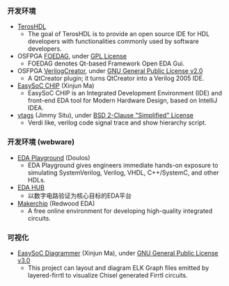 ### 开发环境
* [TerosHDL](https://github.com/TerosTechnology/vscode-terosHDL)
  - The goal of TerosHDL is to provide an open source IDE for HDL developers with functionalities commonly used by software developers.
* OSFPGA [FOEDAG](https://github.com/os-fpga/FOEDAG.git), under [GPL License](https://github.com/os-fpga/FOEDAG/blob/main/LICENSE)
  - FOEDAG denotes Qt-based Framework Open EDA Gui.
* OSFPGA [VerilogCreator](https://github.com/rochus-keller/verilogcreator/), under [GNU General Public License v2.0](https://github.com/rochus-keller/VerilogCreator/blob/master/LICENSE.GPL2)
  - A QtCreator plugin; it turns QtCreator into a Verilog 2005 IDE.
* [EasySoC CHIP](https://github.com/easysoc/chip) (Xinjun Ma)
  - EasySoC CHIP is an Integrated Development Environment (IDE) and front-end EDA tool for Modern Hardware Design, based on IntelliJ IDEA. 
* [vtags](https://github.com/jimmysitu/vtags) (Jimmy Situ), under [BSD 2-Clause "Simplified" License](https://github.com/jimmysitu/vtags/blob/master/LICENSE)
  - Verdi like, verilog code signal trace and show hierarchy script.
<!--* [ChipVault](https://github.com/blackmesalabs/ChipVault/), under GPL License
  - ChipVault is a chip development program for organizing VHDL and Verilog designs.-->

### 开发环境 (webware)

* [EDA Playground](https://www.edaplayground.com/) (Doulos)
  - EDA Playground gives engineers immediate hands-on exposure to simulating SystemVerilog, Verilog, VHDL, C++/SystemC, and other HDLs.
* [EDA HUB](https://edahub.cn/)
  - 以数字电路验证为核心目标的EDA平台
* [Makerchip](http://makerchip.com/) (Redwood EDA)
  - A free online environment for developing high-quality integrated circuits.

### 可视化
+ [EasySoC Diagrammer](https://github.com/easysoc/easysoc-diagrammer) (Xinjun Ma), under [GNU General Public License v3.0](https://github.com/easysoc/easysoc-diagrammer/blob/master/LICENSE)
  - This project can layout and diagram ELK Graph files emitted by layered-firrtl to visualize Chisel generated Firrtl circuits.
